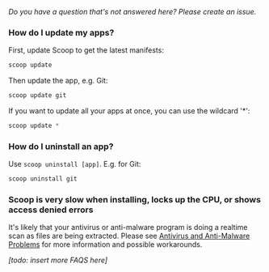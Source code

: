_Do you have a question that's not answered here? Please create an issue._

### How do I update my apps?

First, update Scoop to get the latest manifests:

```powershell
scoop update
```

Then update the app, e.g. Git:

```powershell
scoop update git
```

If you want to update all your apps at once, you can use the wildcard '\*':

```powershell
scoop update *
```

### How do I uninstall an app?

Use `scoop uninstall [app]`. E.g. for Git:

```powershell
scoop uninstall git
```

### Scoop is very slow when installing, locks up the CPU, or shows access denied errors

It's likely that your antivirus or anti-malware program is doing a realtime scan as files are being extracted. Please see [Antivirus and Anti-Malware Problems](https://github.com/lukesampson/scoop/wiki/Antivirus-and-Anti-Malware-Problems) for more information and possible workarounds.

_[todo: insert more FAQS here]_
